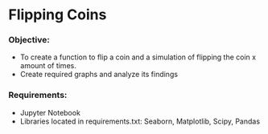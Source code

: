 # Flipping Coins

### Objective:

* To create a function to flip a coin and a simulation of flipping the coin x amount of times.
* Create required graphs and analyze its findings

### Requirements:

* Jupyter Notebook
* Libraries located in requirements.txt: Seaborn, Matplotlib, Scipy, Pandas
